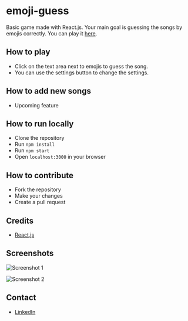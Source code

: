 # emoji-guess

Basic game made with React.js. Your main goal is guessing the songs by emojis correctly. You can play it [here](https://guess-the-emojis.onrender.com/).

## How to play

- Click on the text area next to emojis to guess the song.
- You can use the settings button to change the settings.

## How to add new songs

- Upcoming feature


## How to run locally

- Clone the repository
- Run `npm install`
- Run `npm start`
- Open `localhost:3000` in your browser


## How to contribute

- Fork the repository
- Make your changes
- Create a pull request


## Credits

- [React.js](https://reactjs.org/)


## Screenshots

![Screenshot 1](https://i.imgur.com/Pj0kVVr.png)

![Screenshot 2](https://i.imgur.com/InROAiz.png)


## Contact

- [LinkedIn](https://www.linkedin.com/in/eraysolenkol)

